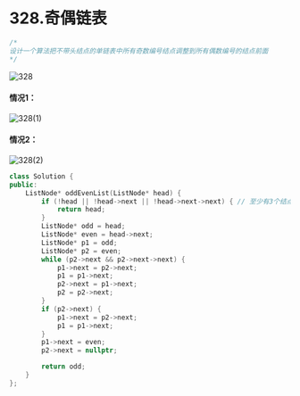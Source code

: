 # 328.奇偶链表
```c++
/*
设计一个算法把不带头结点的单链表中所有奇数编号结点调整到所有偶数编号的结点前面
*/
```
![328](https://github.com/user-attachments/assets/4caabbb1-f573-4a22-95e2-f92d452732a6)
#### 情况1：
![328(1)](https://github.com/user-attachments/assets/89de4e74-acf2-41da-ab5b-4dbf8d682deb)
#### 情况2：
![328(2)](https://github.com/user-attachments/assets/a7889fc7-69c4-42eb-8d97-4fb4bafc3ca9)
```c++
class Solution {
public:
    ListNode* oddEvenList(ListNode* head) {
        if (!head || !head->next || !head->next->next) { // 至少有3个结点
            return head;
        }
        ListNode* odd = head;
        ListNode* even = head->next;
        ListNode* p1 = odd;
        ListNode* p2 = even;
        while (p2->next && p2->next->next) {
            p1->next = p2->next;
            p1 = p1->next;
            p2->next = p1->next;
            p2 = p2->next;
        }
        if (p2->next) {
            p1->next = p2->next;
            p1 = p1->next;
        }
        p1->next = even;
        p2->next = nullptr;

        return odd;
    }
};
```
